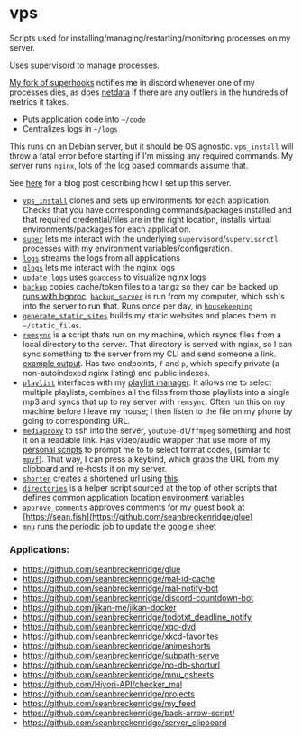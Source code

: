 # vps

Scripts used for installing/managing/restarting/monitoring processes on my server.

Uses [supervisord](http://supervisord.org/) to manage processes.

[My fork of superhooks](https://github.com/seanbreckenridge/superhooks) notifies me in discord whenever one of my processes dies, as does [netdata](https://www.netdata.cloud/) if there are any outliers in the hundreds of metrics it takes.

- Puts application code into `~/code`
- Centralizes logs in `~/logs`

This runs on an Debian server, but it should be OS agnostic. `vps_install` will throw a fatal error before starting if I'm missing any required commands. My server runs `nginx`, lots of the log based commands assume that.

See [here](https://exobrain.sean.fish/post/server_setup/) for a blog post describing how I set up this server.

- [`vps_install`](./vps_install) clones and sets up environments for each application. Checks that you have corresponding commands/packages installed and that required credential/files are in the right location, installs virtual environments/packages for each application.
- [`super`](./super) lets me interact with the underlying `supervisord`/`supervisorctl` processes with my environment variables/configuration.
- [`logs`](./logs) streams the logs from all applications
- [`glogs`](./glogs) lets me interact with the nginx logs
- [`update_logs`](./update_logs) uses [`goaccess`](https://goaccess.io/) to visualize nginx logs
- [`backup`](./backup) copies cache/token files to a tar.gz so they can be backed up. [runs with bgproc](https://github.com/seanbreckenridge/bgproc). [`backup_server`](./backup_server) is run from my computer, which ssh's into the server to run that. Runs once per day, in [`housekeeping`](https://sean.fish/d/housekeeping)
- [`generate_static_sites`](./generate_static_sites) builds my static websites and places them in `~/static_files`.
- [`remsync`](./remsync) is a script thats run on my machine, which rsyncs files from a local directory to the server. That directory is served with nginx, so I can sync something to the server from my CLI and send someone a link. [example output](https://gist.github.com/seanbreckenridge/2b11729859d248069a0eabf2e91e2800). Has two endpoints, `f` and `p`, which specify private (a non-autoindexed nginx listing) and public indexes.
- [`playlist`](./playlist) interfaces with my [playlist manager](https://github.com/seanbreckenridge/plaintext-playlist). It allows me to select multiple playlists, combines all the files from those playlists into a single mp3 and syncs that up to my server with `remsync`. Often run this on my machine before I leave my house; I then listen to the file on my phone by going to corresponding URL.
- [`mediaproxy`](./mediaproxy) to ssh into the server, `youtube-dl`/`ffmpeg` something and host it on a readable link. Has video/audio wrapper that use more of my [personal scripts](https://github.com/seanbreckenridge/dotfiles/) to prompt me to to select format codes, (similar to [`mpvf`](https://github.com/seanbreckenridge/mpvf/)). That way, I can press a keybind, which grabs the URL from my clipboard and re-hosts it on my server.
- [`shorten`](./shorten) creates a shortened url using [this](https://github.com/seanbreckenridge/no-db-shorturl)
- [`directories`](./directories) is a helper script sourced at the top of other scripts that defines common application location environment variables
- [`approve_comments`](./approve_comments) approves comments for my guest book at [https://sean.fish](https://github.com/seanbreckenridge/glue)
- [`mnu`](./mnu) runs the periodic job to update the [google sheet](https://github.com/seanbreckenridge/mnu_gsheets)

### Applications:

- https://github.com/seanbreckenridge/glue
- https://github.com/seanbreckenridge/mal-id-cache
- https://github.com/seanbreckenridge/mal-notify-bot
- https://github.com/seanbreckenridge/discord-countdown-bot
- https://github.com/jikan-me/jikan-docker
- https://github.com/seanbreckenridge/todotxt_deadline_notify
- https://github.com/seanbreckenridge/xqc-dvd
- https://github.com/seanbreckenridge/xkcd-favorites
- https://github.com/seanbreckenridge/animeshorts
- https://github.com/seanbreckenridge/subpath-serve
- https://github.com/seanbreckenridge/no-db-shorturl
- https://github.com/seanbreckenridge/mnu_gsheets
- https://github.com/Hiyori-API/checker_mal
- https://github.com/seanbreckenridge/projects
- https://github.com/seanbreckenridge/my_feed
- https://github.com/seanbreckenridge/back-arrow-script/
- https://github.com/seanbreckenridge/server_clipboard

